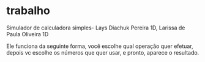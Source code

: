 # trabalho
Simulador de calculadora simples- Lays Diachuk Pereira 1D, Larissa de Paula Oliveira 1D

Ele funciona da seguinte forma, você escolhe qual operação quer efetuar, depois vc escolhe os números que quer usar, e pronto, aparece o resultado.
